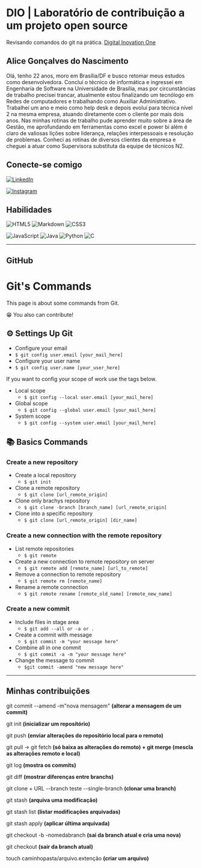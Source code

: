 
# DIO | Laboratório de contribuição a um projeto open source

Revisando comandos do git na prática.
[Digital Inovation One](https://web.dio.me/track/santander-bootcamp-2023-fullstack-java-angular)

## Alice Gonçalves do Nascimento

Olá, tenho 22 anos, moro em Brasília/DF e busco retomar meus estudos como desenvolvedora. 
Concluí o técnico de informática e ingressei em Engenharia de Software na Universidade de Brasília, mas por circunstâncias de trabalho precisei trancar, atualmente estou finalizando um tecnólogo em Redes de computadores e trabalhando como Auxiliar Administrativo.
Trabalhei um ano e meio como help desk e depois evoluí para técnica nível 2 na mesma empresa, atuando diretamente com o cliente por mais dois anos. Nas minhas rotinas de trabalho pude aprender muito sobre a área de Gestão, me aprofundando em ferramentas como excel e power bi além é claro de valiosas lições sobre liderança, relações interpessoais e resolução de problemas. Conheci as rotinas de diversos clientes da empresa e cheguei a atuar como Supervisora substituta da equipe de técnicos N2.

## Conecte-se comigo

[![LinkedIn](https://img.shields.io/badge/LinkedIn-000?style=for-the-badge&logo=linkedin&logoColor=0E76A8)](https://www.linkedin.com/in/licegn/)

[![Instagram](https://img.shields.io/badge/Instagram-000?style=for-the-badge&logo=instagram)](https://www.instagram.com/_ctrlalice/)

## Habilidades

![HTML5](https://img.shields.io/badge/HTML5-000?style=for-the-badge&logo=html5)
![Markdown](https://img.shields.io/badge/Markdown-000?style=for-the-badge&logo=markdown)
![CSS3](https://img.shields.io/badge/CSS3-000?style=for-the-badge&logo=css3&logoColor=264CE4)

![JavaScript](https://img.shields.io/badge/JavaScript-000?style=for-the-badge&logo=javascript)
![Java](https://img.shields.io/badge/Java-000?style=for-the-badge&logo=java)
![Python](https://img.shields.io/badge/Python-000?style=for-the-badge&logo=python)
![C](https://img.shields.io/badge/C-000?style=for-the-badge&logo=c)

___________________________________________________________

## GitHub

# Git's Commands

This page is about some commands from Git. 

😁 You also can contribute!

## ⚙️ Settings Up Git

- Configure your email 
-  `$ git config user.email [your_mail_here]`
- Configure your user name 
- `$ git config user.name [your_user_here]`
  
If you want to config your scope of work use the tags below.

- Local scope 
  - `$ git config --local user.email [your_mail_here]`
- Global scope 
  - `$ git config --global user.email [your_mail_here]`
- System scope 
  - `$ git config --system user.email [your_mail_here]`

## 📚 Basics Commands

### Create a new repository
  - Create a local repository
    - `$ git init`
  - Clone a remote repository
    - `$ git clone [url_remote_origin]`
  - Clone only brachys repository
    - `$ git clone -branch [branch_name] [url_remote_origin]`
  - Clone into a specific repository
    - `$ git clone [url_remote_origin] [dir_name]`
  
### Create a new connection with the remote repository
- List remote repositories
  - `$ git remote`
- Create a new connection to remote repository on server
  - `$ git remote add [remote_name] [url_to_remote]`
- Remove a connection to remote repository
  - `$ git remote rm [remote_name]`
- Rename a remote connection
  - `$ git remote rename [remote_old_name] [remote_new_name]`

### Create a new commit
- Include files in stage area
  - `$ git add --all or -a or .` 
- Create a commit with message
  - `$ git commit -m "your message here"`
- Combine all in one commit
  - `$ git commit -a -m "your message here"`
- Change the message to commit
  - `$git commit -amend "new message here"`

________________________________________________________

## Minhas contribuições

git commit --amend -m"nova mensagem" **(alterar a mensagem de um commit)**

git init **(inicializar um reposítório)**

git push **(enviar alterações do repositório local para o remoto)**

git pull -> git fetch **(só baixa as alterações do remoto) + git merge (mescla as alterações remoto e local)**

git log **(mostra os commits)**

git diff **(mostrar diferenças entre branchs)**

git clone + URL --branch teste --single-branch **(clonar uma branch)**

git stash **(arquiva uma modificação)**

git stash list **(listar modificações arquivadas)**

git stash apply **(aplicar última arquivada)**

git checkout -b -nomedabranch **(sai da branch atual e cria uma nova)**

git checkout **(sair da branch atual)**

touch caminhopasta/arquivo.extenção **(criar um arquivo)**